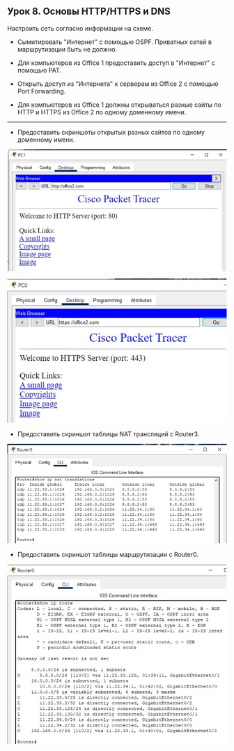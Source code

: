 ## Урок 8. Основы HTTP/HTTPS и DNS

Настроить сеть согласно информации на схеме.

- Сымитировать "Интернет" с помощью OSPF. Приватных сетей в  маршрутизации быть не должно. 

- Для компьютеров из Office 1 предоставить доступ в "Интернет" с помощью PAT.

- Открыть доступ из "Интернета" к серверам из Office 2 c помощью Port Forwarding.

- Для компьютеров из Office 1 должны открываться разные сайты по HTTP и HTTPS из Office 2 по одному доменному имени.

---

- Предоставить скриншоты открытых разных сайтов по одному доменному имени.

![scr-1](./images/scr-1.jpg)

![scr-2](./images/scr-2.jpg)

- Предоставить скриншот таблицы NAT трансляций с Router3.

![scr-3](./images/scr-3.jpg)

- Предоставить скриншот таблицы маршрутизации с Router0.

![scr-4](./images/scr-4.jpg)